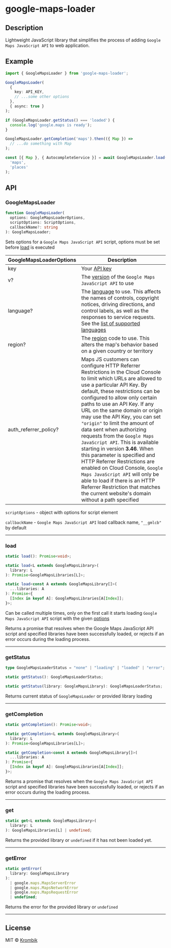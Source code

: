# google-maps-loader

## Description

Lightweight JavaScript library that simplifies the process of adding `Google Maps JavaScript API` to web application.

## Example

```ts
import { GoogleMapsLoader } from 'google-maps-loader';

GoogleMapsLoader(
  {
    key: API_KEY,
    // ...some other options
  },
  { async: true }
);

if (GoogleMapsLoader.getStatus() === 'loaded') {
  console.log('google.maps is ready');
}

GoogleMapsLoader.getCompletion('maps').then(({ Map }) =>
  // ...do something with Map
);

const [{ Map }, { AutocompleteService }] = await GoogleMapsLoader.load(
  'maps',
  'places'
);
```

## API

### GoogleMapsLoader

```ts
function GoogleMapsLoader(
  options: GoogleMapsLoaderOptions,
  scriptOptions: ScriptOptions,
  callbackName?: string
): GoogleMapsLoader;
```

Sets options for a `Google Maps JavaScript API` script, options must be set before [load](#load) is executed

| GoogleMapsLoaderOptions | Description                                                                                                                                                                                                                                                                                                                                                                                                                                                                                                                                                                                                                                                                                                                                         |
| ----------------------- | --------------------------------------------------------------------------------------------------------------------------------------------------------------------------------------------------------------------------------------------------------------------------------------------------------------------------------------------------------------------------------------------------------------------------------------------------------------------------------------------------------------------------------------------------------------------------------------------------------------------------------------------------------------------------------------------------------------------------------------------------- |
| key                     | Your [API key](https://developers.google.com/maps/documentation/javascript/get-api-key)                                                                                                                                                                                                                                                                                                                                                                                                                                                                                                                                                                                                                                                             |
| v?                      | The [version](https://developers.google.com/maps/documentation/javascript/versions) of the `Google Maps JavaScript API` to use                                                                                                                                                                                                                                                                                                                                                                                                                                                                                                                                                                                                                      |
| language?               | The [language](https://developers.google.com/maps/documentation/javascript/localization) to use. This affects the names of controls, copyright notices, driving directions, and control labels, as well as the responses to service requests. See the [list of supported languages](https://developers.google.com/maps/faq#languagesupport)                                                                                                                                                                                                                                                                                                                                                                                                         |
| region?                 | The [region](https://developers.google.com/maps/documentation/javascript/localization#Region) code to use. This alters the map's behavior based on a given country or territory                                                                                                                                                                                                                                                                                                                                                                                                                                                                                                                                                                     |
| auth_referrer_policy?   | Maps JS customers can configure HTTP Referrer Restrictions in the Cloud Console to limit which URLs are allowed to use a particular API Key. By default, these restrictions can be configured to allow only certain paths to use an API Key. If any URL on the same domain or origin may use the API Key, you can set `"origin"` to limit the amount of data sent when authorizing requests from the `Google Maps JavaScript API`. This is available starting in version **3.46**. When this parameter is specified and HTTP Referrer Restrictions are enabled on Cloud Console, `Google Maps JavaScript API` will only be able to load if there is an HTTP Referrer Restriction that matches the current website's domain without a path specified |

`scriptOptions` - object with options for script element

`callbackName` - `Google Maps JavaScript API` load callback name, `"__gmlcb"` by default

---

### load

```ts
static load(): Promise<void>;

static load<L extends GoogleMapsLibrary>(
  library: L
): Promise<GoogleMapsLibraries[L]>;

static load<const A extends GoogleMapsLibrary[]>(
  ...libraries: A
): Promise<{
  [Index in keyof A]: GoogleMapsLibraries[A[Index]];
}>;
```

Can be called multiple times, only on the first call it starts loading `Google Maps JavaScript API` script with the given [options](#googlemapsloader)

Returns a promise that resolves when the Google Maps JavaScript API script and specified libraries have been successfully loaded, or rejects if an error occurs during the loading process.

---

### getStatus

```ts
type GoogleMapsLoaderStatus = "none" | "loading" | "loaded" | "error";

static getStatus(): GoogleMapsLoaderStatus;

static getStatus(library: GoogleMapsLibrary): GoogleMapsLoaderStatus;
```

Returns current status of `GoogleMapsLoader` or provided library loading

---

### getCompletion

```ts
static getCompletion(): Promise<void>;

static getCompletion<L extends GoogleMapsLibrary>(
  library: L
): Promise<GoogleMapsLibraries[L]>;

static getCompletion<const A extends GoogleMapsLibrary[]>(
  ...libraries: A
): Promise<{
  [Index in keyof A]: GoogleMapsLibraries[A[Index]];
}>;
```

Returns a promise that resolves when the `Google Maps JavaScript API` script and specified libraries have been successfully loaded, or rejects if an error occurs during the loading process.

---

### get

```ts
static get<L extends GoogleMapsLibrary>(
  library: L
): GoogleMapsLibraries[L] | undefined;
```

Returns the provided library or `undefined` if it has not been loaded yet.

---

### getError

```ts
static getError(
  library: GoogleMapsLibrary
):
  | google.maps.MapsServerError
  | google.maps.MapsNetworkError
  | google.maps.MapsRequestError
  | undefined;
```

Returns the error for the provided library or `undefined`

---

## License

MIT © [Krombik](https://github.com/Krombik)
